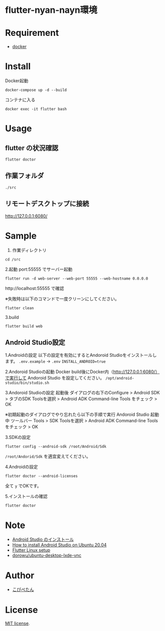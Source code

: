 # flutter-nyan-nayn環境

# Requirement
* [docker](https://www.docker.com/)

# Install
Docker起動
```
docker-compose up -d --build
```

コンテナに入る
```
docker exec -it flutter bash
```

# Usage

## flutter の状況確認
`flutter doctor`


## 作業フォルダ
`./src`

## リモートデスクトップに接続
http://127.0.0.1:6080/

# Sample
1. 作業ディレクトリ
```
cd /src
````

2.起動
port:55555 でサーバー起動
```
flutter run -d web-server --web-port 55555 --web-hostname 0.0.0.0
```
http://localhost:55555 で確認

※失敗時は以下のコマンドで一度クリーンにしてください。
```
flutter clean
```

3.build
```
flutter build web
```

## Android Studio設定

1.Androidの設定
以下の設定を有効にするとAndoroid Studioをインストールします。
`.env.example` → `.env`
`INSTALL_ANDROID=true`

2.Andoroid Studioの起動
Docker build後にDocker内（http://127.0.0.1:6080/）で実行して Andoroid Studio を設定してください。
`/opt/android-studio/bin/studio.sh`

3.Andoroid Studioの設定
起動後
ダイアログの右下のConfigure > Android SDK > タブのSDK Toolsを選択 > Android ADK Command-line Tools をチェック > OK

※初期起動のダイアログでやり忘れたら以下の手順で実行
Andoroid Studio 起動中
ツールバー Tools > SDK Toolsを選択 > Android ADK Command-line Tools をチェック > OK

3.SDKの設定
```
flutter config --android-sdk /root/Android/Sdk
```

`/root/Andorid/Sdk` を適宜変えてください。

4.Androidの設定
```
flutter doctor --android-licenses
```

全て `y` でOKです。

5.インストールの確認
```
flutter doctor
```

# Note
* [Android Studio のインストール](https://developer.android.com/studio/install?hl=ja)
* [How to install Android Studio on Ubuntu 20.04](https://vitux.com/how-to-install-android-studio-on-ubuntu-20-04/)
* [Flutter Linux setup](https://flutter.dev/docs/get-started/install/linux#linux-setup)
* [dorowu/ubuntu-desktop-lxde-vnc](https://hub.docker.com/r/dorowu/ubuntu-desktop-lxde-vnc/) 

# Author
* [こぴぺたん](https://twitter.com/c_a_p_engineer)

# License
[MIT license](https://en.wikipedia.org/wiki/MIT_License).
